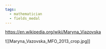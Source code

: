 ```yaml
---
tags:
  - mathematician
  - fields_medal
---
```

https://en.wikipedia.org/wiki/Maryna_Viazovska

![[Maryna_Vazovska_MFO_2013_crop.jpg]]

